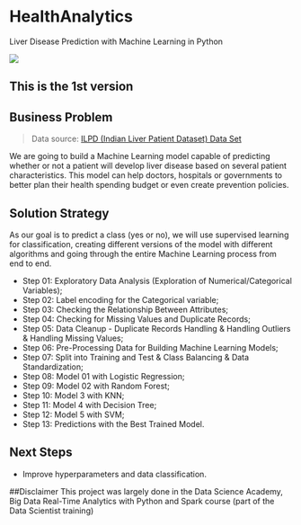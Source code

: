 # HealthAnalytics
Liver Disease Prediction with Machine Learning in Python

<img align="center" src=https://user-images.githubusercontent.com/111542025/232332134-f186af28-183f-4cac-896a-3c75d08e9c0d.png>

## This is the 1st version

## Business Problem
> Data source: 
[ILPD (Indian Liver Patient Dataset) Data Set](https://archive.ics.uci.edu/ml/datasets/ILPD+(Indian+Liver+Patient+Dataset))

We are going to build a Machine Learning model capable of predicting whether or not a patient will develop liver disease based on several patient characteristics. This model can help doctors, hospitals or governments to better plan their health spending budget or even create prevention policies.

## Solution Strategy
As our goal is to predict a class (yes or no), we will use supervised learning for classification, creating different versions of the model with different algorithms and going through the entire Machine Learning process from end to end.
* Step 01: Exploratory Data Analysis (Exploration of Numerical/Categorical Variables);
* Step 02: Label encoding for the Categorical variable;
* Step 03: Checking the Relationship Between Attributes;
* Step 04: Checking for Missing Values and Duplicate Records;
* Step 05: Data Cleanup - Duplicate Records Handling & Handling Outliers & Handling Missing Values;
* Step 06: Pre-Processing Data for Building Machine Learning Models;
* Step 07: Split into Training and Test & Class Balancing & Data Standardization;
* Step 08: Model 01 with Logistic Regression;
* Step 09: Model 02 with Random Forest;
* Step 10: Model 3 with KNN;
* Step 11: Model 4 with Decision Tree;
* Step 12: Model 5 with SVM;
* Step 13: Predictions with the Best Trained Model.


## Next Steps
* Improve hyperparameters and data classification.

##Disclaimer
This project was largely done in the Data Science Academy, Big Data Real-Time Analytics with Python and Spark course (part of the Data Scientist training)
